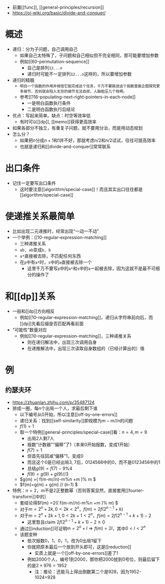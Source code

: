- 前置[[func]], [[general-principles/recursion]]
- https://oi-wiki.org/basic/divide-and-conquer/
# 概述
- 递归：分为子问题，自己调用自己
  - 如果自己太特殊了，子问题和自己相似但不完全相同，那可能要增加参数
  - 例如[[60-permutation-sequence]]
    - 自己是排列`12...n`
    - 递归时可能不一定排列`12...n`这样的，所以要增加参数
- 递归的精髓
  - `明白一个函数的作用并相信它能完成这个任务，千万不要跳进这个函数里面企图探究更多细节，否则就会陷入无穷的细节无法自拔，人脑能压几个栈啊。`
  - 参考[[116-populating-next-right-pointers-in-each-node]]
    - 一是明白函数执行条件
    - 二是明白函数执行后结论
- 优点：写起来简单。缺点：时空等效率低
  - 有时可以[[dp]], [[memo]]获得更高效率
- 如果各部分不独立，有重复子问题，就不要用分治，而是用动态规划
- 怎么分？
  - 如果把$n$分成$n+1$和$1$并不好，那就考虑$n/2$和$n/2$试试，往往可提高效率
  - 也就是递归和[[divide-and-conquer]]常常联系
# 出口条件
- 记住一定要写出口条件
  - 这时要注意[[algorithm/special-case]]！而且其实出口往往都是[[algorithm/special-case]]
# 使递推关系最简单
- 比如出现二元递推时，经常出现“一动一不动”
- 一个举例：[[10-regular-expression-matching]]
  - 三种递推关系
  - `ab, ab`变成`b, b`
  - `a*`直接被去除，不匹配任何东西
  - 在`p`中有`a*`时，`s`中的`a`直接被去除一个
    - 这里千万不要写`p`中的`a*`和`s`中的`a`一起被去除，因为这就不是最不可细分的操作了
# 和[[dp]]关系
- 一般和[[dp]]方向相反
  - 例如[[10-regular-expression-matching]]，递归从字符串前向后，而[[dp]]先看后缀是否匹配再看前面
- “可能性”数量对应
  - 例如[[10-regular-expression-matching]]，三种递推关系
    - 则在递归解法中，出现三次调用自身
    - 在递推解法中，出现三次读取自身数组的（已经计算出的）值
# 例
## 约瑟夫环
- https://zhuanlan.zhihu.com/p/35487124
- 排成一圈，每$n$个出局一个人，求最后剩下谁
  - 以下编号从0开始，所以注意[[off-by-one-errors]]
  - 递归关系：找到[[self-similarity]]即规模为$m-m//n$的问题
  - $f(1)=1$
  - 取一个特例[[general-principles/special-case]]看：$n=4,m=9$
    - 出局2人剩7人
    - 报数“计数器”“偏移”了1（本来0开始报数，变成1开始）
    - $f(7)=1$
    - 但首先往回减“偏移”1，变成0
    - 而且这个0是已经出局3, 7后，0124568中的0，而不是0123456中的1
    - 总结$g(9)=f(7)-9\%4$
    - $f(9)=g(9)+g(9)//3$
  - $g(m) =( f(m-m//n)-m\%n +m )\% m $
  - $f(m)=g(m) + g(m) // (n-1) $
- 特例：$n=2$，$m$不是2正整数幂（否则答案显然，直接套用[[fourier-transform]]中的）
  - 套结论得$f(m) =2(( f(m-m//n)-m\%n +m )\% m) $
  - 对于$m=2^n+2k,0<2k<2^n$，$f(m)=2f(2^{n-1}+k)$
  - 对于$m=2^n+2k+1,0<2k+1<2^n$，$f(m)=2f(2^{n-1}+k+1)-2$
    - 这里暂且claim $2f(2^{n-1}+k+1)-2\ge 0$
  - 通过[[induction]]可证明$m=2^n+l\Rightarrow f(m)=2l$，其中$0<l<2^n$
  - 该题变种
    - 依次报数0，1，0，1，改为0出局1留下
    - 你就把原本最后一个放到开头即可，这是[[reduction]]
      - 实质上就是一个[[off-by-one-errors]]差了1
    - 例如2000个人，编号1到2000，那你把2000放到0号位，则最后留下的是$2\times 976=1952$
      - 注：推论：还能马上得出倒数第二个是928，因为1952-1024=928